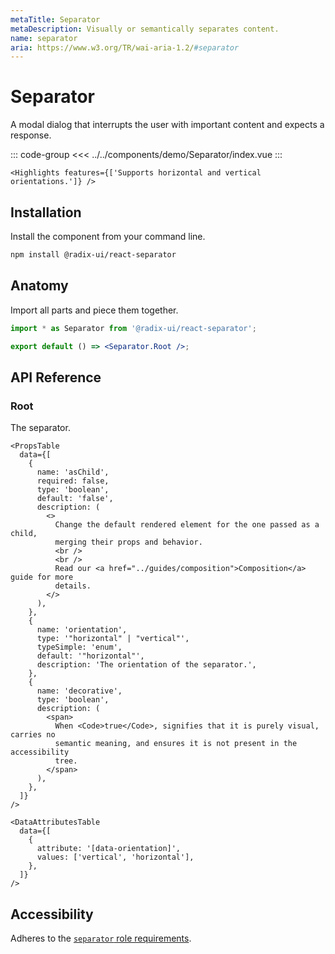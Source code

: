 ```yaml
---
metaTitle: Separator
metaDescription: Visually or semantically separates content.
name: separator
aria: https://www.w3.org/TR/wai-aria-1.2/#separator
---
```


<script setup>
import Description from '../../components/Description.vue'
import HeroContainer from '../../components/HeroContainer.vue'
import DemoSeparator from '../../components/demo/Separator/index.vue'
import HeroCodeGroup from '../../components/HeroCodeGroup.vue'
</script>

# Separator

<Description>
A modal dialog that interrupts the user with important content and expects a
response.
</Description>

<HeroContainer>
<DemoSeparator />
</HeroContainer>

::: code-group
<<< ../../components/demo/Separator/index.vue
:::
```
<Highlights features={['Supports horizontal and vertical orientations.']} />
```
## Installation

Install the component from your command line.

```bash
npm install @radix-ui/react-separator
```

## Anatomy

Import all parts and piece them together.

```jsx
import * as Separator from '@radix-ui/react-separator';

export default () => <Separator.Root />;
```

## API Reference

### Root

The separator.
```
<PropsTable
  data={[
    {
      name: 'asChild',
      required: false,
      type: 'boolean',
      default: 'false',
      description: (
        <>
          Change the default rendered element for the one passed as a child,
          merging their props and behavior.
          <br />
          <br />
          Read our <a href="../guides/composition">Composition</a> guide for more
          details.
        </>
      ),
    },
    {
      name: 'orientation',
      type: '"horizontal" | "vertical"',
      typeSimple: 'enum',
      default: '"horizontal"',
      description: 'The orientation of the separator.',
    },
    {
      name: 'decorative',
      type: 'boolean',
      description: (
        <span>
          When <Code>true</Code>, signifies that it is purely visual, carries no
          semantic meaning, and ensures it is not present in the accessibility
          tree.
        </span>
      ),
    },
  ]}
/>

<DataAttributesTable
  data={[
    {
      attribute: '[data-orientation]',
      values: ['vertical', 'horizontal'],
    },
  ]}
/>
```
## Accessibility

Adheres to the [`separator` role requirements](https://www.w3.org/TR/wai-aria-1.2/#separator).